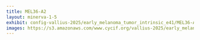 ```yaml
---
title: MEL36-A2
layout: minerva-1-5
exhibit: config-vallius-2025/early_melanoma_tumor_intrinsic_e41/MEL36-A2
images: https://s3.amazonaws.com/www.cycif.org/vallius-2025/early_melanoma_tumor_intrinsic_e41/MEL36-A2
---
```

